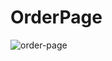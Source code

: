# OrderPage
<img src="https://user-images.githubusercontent.com/59433203/229577761-88ecfcec-e820-4506-8517-93c6b8c648ed.png" alt="order-page"/>
